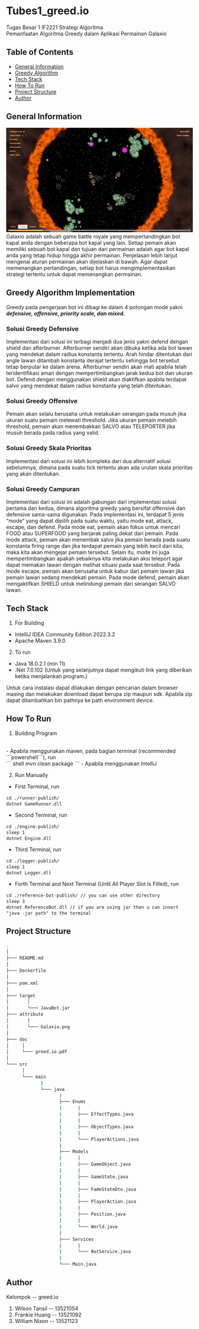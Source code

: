 # Tubes1_greed.io
Tugas Besar 1 IF2221 Strategi Algoritma
<br>
Pemanfaatan Algoritma Greedy dalam Aplikasi Permainan Galaxio

## Table of Contents
* [General Information](#general-information)
* [Greedy Algorithm](#greedy-algorithm-implementation)
* [Tech Stack](#tech-stack)
* [How To Run](#how-to-run)
* [Project Structure](#project-structure)
* [Author](#author)


## General Information
![Galaxio](./attribute/Galaxio.png)
Galaxio adalah sebuah game battle royale yang mempertandingkan bot kapal anda dengan beberapa bot kapal yang lain. Setiap pemain akan memiliki sebuah bot kapal dan tujuan dari permainan adalah agar bot kapal anda yang tetap hidup hingga akhir permainan. Penjelasan lebih lanjut mengenai aturan permainan akan dijelaskan di bawah. Agar dapat memenangkan pertandingan, setiap bot harus mengimplementasikan strategi tertentu untuk dapat memenangkan permainan.

## Greedy Algorithm Implementation
Greedy pada pengerjaan bot ini dibagi ke dalam 4 potongan mode yakni <strong> <em> defensive, offensive, priority scale, dan mixed. </em></strong>
### Solusi Greedy Defensive
Implementasi dari solusi ini terbagi menjadi dua jenis yakni defend dengan shield dan afterburner.  Afterburner sendiri akan dibuka ketika ada bot lawan yang mendekat dalam radius konstanta tertentu. Arah hindar ditentukan dari angle lawan ditambah konstanta derajat tertentu sehingga bot tersebut tetap berputar ke dalam arena. Afterburner sendiri akan mati apabila telah teridentifikasi aman dengan mempertimbangkan jarak kedua bot dan ukuran bot. Defend dengan menggunakan shield akan diaktifkan apabila terdapat salvo yang mendekat dalam radius konstanta yang telah ditentukan. 
### Solusi Greedy Offensive
Pemain akan selalu berusaha untuk melakukan serangan pada musuh jika ukuran suatu pemain melewati threshold. Jika ukuran pemain melebih threshold, pemain akan menembakkan SALVO atau TELEPORTER jika musuh berada pada radius yang valid. 
### Solusi Greedy Skala Prioritas
Implementasi dari solusi ini lebih kompleks dari dua alternatif solusi sebelumnya, dimana pada suatu tick tertentu akan ada urutan skala prioritas yang akan ditentukan.
### Solusi Greedy Campuran
Implementasi dari solusi ini adalah gabungan dari implementasi solusi pertama dan kedua, dimana algoritma greedy yang bersifat offensive dan defensive sama-sama digunakan. Pada implementasi ini, terdapat 5 jenis “mode” yang dapat dipilih pada suatu waktu, yaitu mode eat, attack, escape, dan defend.
Pada mode eat, pemain akan fokus untuk mencari FOOD atau SUPERFOOD yang berjarak paling dekat dari pemain. 
Pada mode attack, pemain akan menembak salvo jika pemain berada pada suatu konstanta firing range dan jika terdapat pemain yang lebih kecil dari kita, maka kita akan mengejar pemain tersebut. Selain itu, mode ini juga mempertimbangkan apakah sebaiknya kita melakukan aksi teleport agar dapat memakan lawan dengan melihat situasi pada saat tersebut.
Pada mode escape, pemain akan berusaha untuk kabur dari pemain lawan jika pemain lawan sedang mendekati pemain.
Pada mode defend, pemain akan mengaktifkan SHIELD untuk melindungi pemain dari serangan SALVO lawan.

## Tech Stack
1. For Building
- IntelliJ IDEA Community Edition 2022.3.2
- Apache Maven 3.9.0
2. To run
- Java 18.0.2.1 (min 11)
- .Net 7.0.102 (Untuk yang selanjutnya dapat mengikuti link yang diberikan ketika menjalankan program.)

Untuk cara instalasi dapat dilakukan dengan pencarian dalam browser masing dan melakukan download dapat berupa zip maupun sdk. Apabila zip dapat ditambahkan bin pathnya ke path environment device.

## How To Run
1. Building Program
<br>
- Apabila menggunakan maven, pada bagian terminal (recommended ```powershell```), run
<br>
``` shell
mvn clean package
```
- Apabila menggunakan IntelliJ

2. Run Manually
- First Terminal, run
``` shell
cd ./runner-publish/
dotnet GameRunner.dll 
```
- Second Terminal, run
``` shell
cd ./engine-publish/
sleep 1
dotnet Engine.dll 
```
- Third Terminal, run
``` shell
cd ./logger-publish/
sleep 1
dotnet Logger.dll
```
- Forth Terminal and Next Terminal (Until All Player Slot Is Filled), run
``` shell
cd ./reference-bot-publish/ // you can use other directory
sleep 3
dotnet ReferenceBot.dll // if you are using jar then u can insert "java -jar path" to the terminal
```

## Project Structure
```bash
.
│   
├─── README.md
│
├─── Dockerfile
│
├─── pom.xml
│
├─── target
│       │
│       └─── JavaBot.jar
├─── attribute
│       │
│       └─── Galaxio.png
│
├─── doc
│     │
│     └─── greed.io.pdf
│
└─── src
      │
      └─── main
             |
             └─── java
                    |
                    ├─── Enums
                    |      |
                    |      ├─── EffectTypes.java
                    |      |
                    |      ├─── ObjectTypes.java
                    |      |
                    |      └─── PlayerActions.java
                    |
                    ├─── Models
                    |      |
                    |      ├─── GameObject.java
                    |      |
                    |      ├─── GameState.java
                    |      |
                    |      ├─── FameStateDto.java
                    |      |
                    |      ├─── PlayerAction.java
                    |      |
                    |      ├─── Position.java
                    |      |
                    |      └─── World.java    
                    |
                    ├─── Services
                    |      |
                    |      └─── BotService.java
                    |
                    └─── Main.java
```

## Author
Kelompok -- greed.io 
1. Wilson Tansil -- 13521054
2. Frankie Huang -- 13521092
3. William Nixon -- 13521123